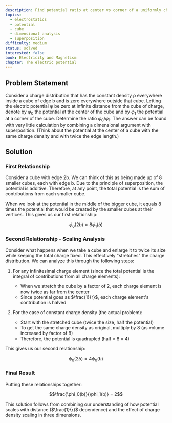 ```yaml
---
description: Find potential ratio at center vs corner of a uniformly charged cube
topics:
  - electrostatics
  - potential
  - cube
  - dimensional analysis
  - superposition
difficulty: medium
status: solved
interested: false
book: Electricity and Magnetism
chapter: The electric potential
---
```


## Problem Statement
Consider a charge distribution that has the constant density ρ everywhere inside a cube of edge b and is zero everywhere outside that cube. Letting the electric potential φ be zero at infinite distance from the cube of charge, denote by $φ_0$ the potential at the center of the cube and by $φ_1$ the potential at a corner of the cube. Determine the ratio $φ_0/φ_1$. The answer can be found with very little calculation by combining a dimensional argument with superposition. (Think about the potential at the center of a cube with the same charge density and with twice the edge length.)

## Solution

### First Relationship
Consider a cube with edge 2b. We can think of this as being made up of 8 smaller cubes, each with edge b. Due to the principle of superposition, the potential is additive. Therefore, at any point, the total potential is the sum of contributions from each smaller cube.

When we look at the potential in the middle of the bigger cube, it equals 8 times the potential that would be created by the smaller cubes at their vertices. This gives us our first relationship:

$$\phi_0(2b) = 8\phi_1(b)$$

### Second Relationship - Scaling Analysis
Consider what happens when we take a cube and enlarge it to twice its size while keeping the total charge fixed. This effectively "stretches" the charge distribution. We can analyze this through the following steps:

1. For any infinitesimal charge element (since the total potential is the integral of contributions from all charge elements):
   - When we stretch the cube by a factor of 2, each charge element is now twice as far from the center
   - Since potential goes as $\frac{1}{r}$, each charge element's contribution is halved

2. For the case of constant charge density (the actual problem):
   - Start with the stretched cube (twice the size, half the potential)
   - To get the same charge density as original, multiply by 8 (as volume increased by factor of 8)
   - Therefore, the potential is quadrupled (half × 8 = 4)

This gives us our second relationship:

$$\phi_0(2b) = 4\phi_0(b)$$

### Final Result
Putting these relationships together:

$$\frac{\phi_0(b)}{\phi_1(b)} = 2$$

This solution follows from combining our understanding of how potential scales with distance ($\frac{1}{r}$ dependence) and the effect of charge density scaling in three dimensions.